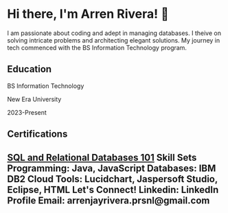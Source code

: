 <h1>Hi there, I'm Arren Rivera! 👋</h1>
I am passionate about coding and adept in managing databases. I theive on solving intricate problems and architecting elegant solutions. My journey in tech commenced with the BS Information Technology program.

<h2>Education</h2>
<p>BS Information Technology</p>
<p>New Era University</p>
<p>2023-Present</p>
<h2>Certifications<h2>
<a href="(https://courses.cognitiveclass.ai/certificates/9d7eda50302142768e4f0d41469d070d)">SQL and Relational Databases 101</a>
Skill Sets
Programming: Java, JavaScript
Databases: IBM DB2 Cloud
Tools: Lucidchart, Jaspersoft Studio, Eclipse, HTML
Let's Connect!
Linkedin: LinkedIn Profile
Email: arrenjayrivera.prsnl@gmail.com     
